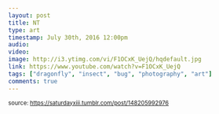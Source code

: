 ```yaml
---
layout: post
title: NT
type: art
timestamp: July 30th, 2016 12:00pm
audio: 
video: 
image: http://i3.ytimg.com/vi/F1OCxK_UejQ/hqdefault.jpg
link: https://www.youtube.com/watch?v=F1OCxK_UejQ
tags: ["dragonfly", "insect", "bug", "photography", "art"]
comments: true
---
```

  
<small>source: https://saturdayxiii.tumblr.com/post/148205992976</small>